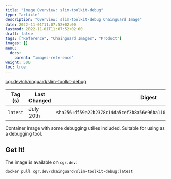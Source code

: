 ```yaml
---
title: "Image Overview: slim-toolkit-debug"
type: "article"
description: "Overview: slim-toolkit-debug Chainguard Image"
date: 2022-11-01T11:07:52+02:00
lastmod: 2022-11-01T11:07:52+02:00
draft: false
tags: ["Reference", "Chainguard Images", "Product"]
images: []
menu:
  docs:
    parent: "images-reference"
weight: 500
toc: true
---
```


[cgr.dev/chainguard/slim-toolkit-debug](https://github.com/chainguard-images/images/tree/main/images/slim-toolkit-debug)

| Tag (s)   | Last Changed | Digest                                                                    |
|-----------|--------------|---------------------------------------------------------------------------|
|  `latest` | July 20th    | `sha256:df59a22b2378c14da5cef3b8a56e96ba110afdec44f2f739ca77aab02158224c` |



Container image with some debugging utilies included. Suitable for using as a debugging tool.

## Get It!

The image is available on `cgr.dev`:

```
docker pull cgr.dev/chainguard/slim-toolkit-debug:latest
```

